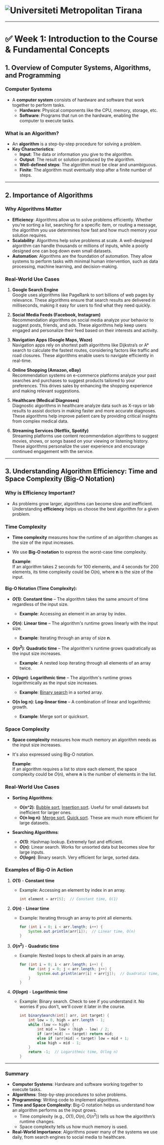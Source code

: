 # ![Universiteti Metropolitan Tirana](https://umt.edu.al/wp-content/uploads/2024/11/Universiteti-Metropolitan-Tirana.webp)  

---

# ✅ **Week 1: Introduction to the Course & Fundamental Concepts**

## 1. **Overview of Computer Systems, Algorithms, and Programming**

### **Computer Systems**
- A **computer system** consists of hardware and software that work together to perform tasks.
  - **Hardware**: Physical components like the CPU, memory, storage, etc.
  - **Software**: Programs that run on the hardware, enabling the computer to execute tasks.

### **What is an Algorithm?**
- An **algorithm** is a step-by-step procedure for solving a problem.
- **Key Characteristics**:
  - **Input**: The data or information you give to the algorithm.
  - **Output**: The result or solution produced by the algorithm.
  - **Well-defined steps**: The algorithm must be clear and unambiguous.
  - **Finite**: The algorithm must eventually stop after a finite number of steps.

---

## 2. **Importance of Algorithms**

### **Why Algorithms Matter**
- **Efficiency**: Algorithms allow us to solve problems efficiently. Whether you're sorting a list, searching for a specific item, or routing a message, the algorithm you use determines how fast and how much memory your solution requires.
- **Scalability**: Algorithms help solve problems at scale. A well-designed algorithm can handle thousands or millions of inputs, while a poorly designed one can bog down even small datasets.
- **Automation**: Algorithms are the foundation of automation. They allow systems to perform tasks with minimal human intervention, such as data processing, machine learning, and decision-making.

### **Real-World Use Cases**

1. **Google Search Engine**  
Google uses algorithms like PageRank to sort billions of web pages by relevance. These algorithms ensure that search results are delivered in milliseconds, making it easy for users to find what they need quickly.

2. **Social Media Feeds (Facebook, Instagram)**  
Recommendation algorithms on social media analyze your behavior to suggest posts, friends, and ads. These algorithms help keep users engaged and personalize their feed based on their interests and activity.

3. **Navigation Apps (Google Maps, Waze)**  
Navigation apps rely on shortest path algorithms like Dijkstra’s or A* search to calculate the fastest routes, considering factors like traffic and road closures. These algorithms enable users to navigate efficiently in real-time.

4. **Online Shopping (Amazon, eBay)**  
Recommendation systems on e-commerce platforms analyze your past searches and purchases to suggest products tailored to your preferences. This drives sales by enhancing the shopping experience and making relevant suggestions.

5. **Healthcare (Medical Diagnoses)**  
Diagnostic algorithms in healthcare analyze data such as X-rays or lab results to assist doctors in making faster and more accurate diagnoses. These algorithms help improve patient care by providing critical insights from complex medical data.

6. **Streaming Services (Netflix, Spotify)**  
Streaming platforms use content recommendation algorithms to suggest movies, shows, or songs based on your viewing or listening history. These algorithms personalize the user experience and encourage continued engagement with the service.

---

## 3. **Understanding Algorithm Efficiency: Time and Space Complexity (Big-O Notation)**

### **Why is Efficiency Important?**
- As problems grow larger, algorithms can become slow and inefficient. Understanding **efficiency** helps us choose the best algorithm for a given problem.

### **Time Complexity**
- **Time complexity** measures how the runtime of an algorithm changes as the size of the input increases.
- We use **Big-O notation** to express the worst-case time complexity.
  
  **Example**:  
  If an algorithm takes 2 seconds for 100 elements, and 4 seconds for 200 elements, its time complexity could be O(n), where **n** is the size of the input.

#### **Big-O Notation** (Time Complexity):

- **$O(1)$**: **Constant time** – The algorithm takes the same amount of time regardless of the input size.
  - **Example**: Accessing an element in an array by index.
  
- **$O(n)$**: **Linear time** – The algorithm's runtime grows linearly with the input size.
  - **Example**: Iterating through an array of size **n**.

- **$O(n^2)$**: **Quadratic time** – The algorithm's runtime grows quadratically as the input size increases.
  - **Example**: A nested loop iterating through all elements of an array twice.

- **$O(log n)$**: **Logarithmic time** – The algorithm's runtime grows logarithmically as the input size increases.
  - **Example**: [Binary search](https://www.geeksforgeeks.org/binary-search/) in a sorted array.

- **O(n log n)**: **Log-linear time** – A combination of linear and logarithmic growth.
  - **Example**: Merge sort or quicksort.

### **Space Complexity**
- **Space complexity** measures how much memory an algorithm needs as the input size increases.
- It's also expressed using Big-O notation.

  **Example**:  
  If an algorithm requires a list to store each element, the space complexity could be $O(n)$, where **n** is the number of elements in the list.

### **Real-World Use Cases**

- **Sorting Algorithms**:
  - **O(n^2)**: [Bubble sort](https://www.geeksforgeeks.org/bubble-sort-algorithm/), [Insertion sort](https://www.geeksforgeeks.org/insertion-sort-algorithm/). Useful for small datasets but inefficient for larger ones.
  - **O(n log n)**: [Merge sort](https://www.geeksforgeeks.org/merge-sort/), [Quick sort](https://www.geeksforgeeks.org/quick-sort-algorithm/). These are much more efficient for large datasets.

- **Searching Algorithms**:
  - **$O(1)$**: Hashmap lookup. Extremely fast and efficient.
  - **$O(n)$**: Linear search. Works for unsorted data but becomes slow for large inputs.
  - **$O(log n)$**: Binary search. Very efficient for large, sorted data.

### **Examples of Big-O in Action**

1. **$O(1)$** - **Constant time**  
   - Example: Accessing an element by index in an array.  
     ```java
     int element = arr[5];  // Constant time, O(1)
     ```

2. **$O(n)$** - **Linear time**  
   - Example: Iterating through an array to print all elements.  
     ```java
     for (int i = 0; i < arr.length; i++) {
         System.out.println(arr[i]);  // Linear time, O(n)
     }
     ```

3. **$O(n^2)$** - **Quadratic time**  
   - Example: Nested loops to check all pairs in an array.  
     ```java
     for (int i = 0; i < arr.length; i++) {
         for (int j = 0; j < arr.length; j++) {
             System.out.println(arr[i] + arr[j]);  // Quadratic time, O(n^2)
         }
     }
     ```

4. **$O(log n)$** - **Logarithmic time**  
   - Example: Binary search. Check to see if you understand it. No worries if you don't, we'll cover it later in the course. 
     ```java
     int binarySearch(int[] arr, int target) {
         int low = 0, high = arr.length - 1;
         while (low <= high) {
             int mid = low + (high - low) / 2;
             if (arr[mid] == target) return mid;
             else if (arr[mid] < target) low = mid + 1;
             else high = mid - 1;
         }
         return -1;  // Logarithmic time, O(log n)
     }
     ```

---

### Summary

- **Computer Systems**: Hardware and software working together to execute tasks.
- **Algorithms**: Step-by-step procedures to solve problems.
- **Programming**: Writing code to implement algorithms.
- **Time and Space Complexity**: Big-O notation helps us understand how an algorithm performs as the input grows.
  - Time complexity (e.g., $O(1), O(n), O(n^2)$) tells us how the algorithm’s runtime changes.
  - Space complexity tells us how much memory is used.
- **Real-World Importance**: Algorithms power many of the systems we use daily, from search engines to social media to healthcare.

